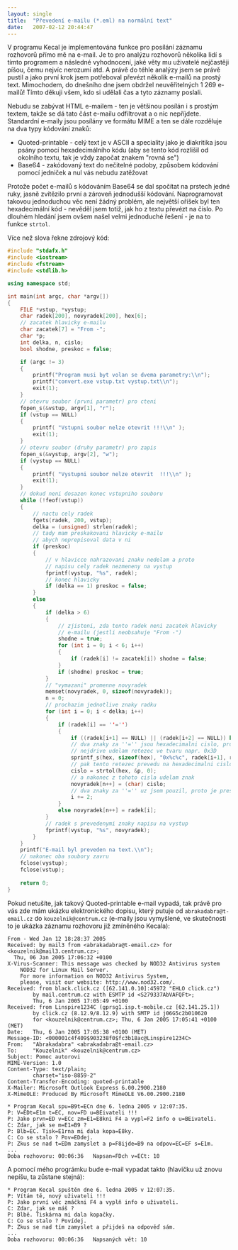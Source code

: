 ```yaml
---
layout: single
title:  "Převedení e-mailu (*.eml) na normální text"
date:   2007-02-12 20:44:47
---
```

V programu Kecal je implementována funkce pro posílání záznamu rozhovorů přímo
mě na e-mail. Je to pro analýzu rozhovorů několika lidí s tímto programem
a následné vyhodnocení, jaké věty mu uživatelé nejčastěji píšou, čemu nejvíc nerozumí
atd. A právě do téhle analýzy jsem se právě pustil a jako první krok jsem potřeboval
převézt několik e-mailů na prostý text. Mimochodem, do dnešního dne jsem obdržel
neuvěřitelných 1 269 e-mailů! Tímto děkuji všem, kdo si udělali čas a tyto záznamy
poslali.

Nebudu se zabývat HTML e-mailem - ten je většinou posílán i s prostým textem, takže
se dá tato část e-mailu odfiltrovat a o nic nepříjdete. Standardní e-maily jsou
posílány ve formátu MIME a ten se dále rozděluje na dva typy kódování znaků:
- Quoted-printable - celý text je v ASCII a speciality jako je diakritika jsou psány pomocí hexadecimálního kódu (aby se tento kód rozlišil od okolního textu, tak je vždy započat znakem "rovná se")
- Base64 - zakódovaný text do nečitelné podoby, způsobem kódování pomocí jedniček a nul vás nebudu zatěžovat

Protože počet e-mailů s kódováním Base64 se dal spočítat na prstech jedné ruky,
jasně zvítězilo první a zároveň jednodušší kódování. Naprogramovat takovou jednoduchou
věc není žádný problém, ale největší oříšek byl ten hexadecimální kód - nevěděl jsem
totiž, jak ho z textu převézt na číslo. Po dlouhém hledání jsem ovšem našel velmi
jednoduché řešení - je na to funkce `strtol`.   

Více než slova řekne zdrojový kód:

```cpp
#include "stdafx.h"
#include <iostream>
#include <fstream>
#include <stdlib.h>

using namespace std;

int main(int argc, char *argv[])
{
	FILE *vstup, *vystup;
	char radek[200], novyradek[200], hex[6];
	// zacatek hlavicky e-mailu
	char zacatek[7] = "From -";
	char *p;
	int delka, n, cislo;
	bool shodne, preskoc = false;

	if (argc != 3)
	{
		printf("Program musi byt volan se dvema parametry:\\n");
		printf("convert.exe vstup.txt vystup.txt\\n");
		exit(1);
	}
	// otevru soubor (prvni parametr) pro cteni
	fopen_s(&vstup, argv[1], "r");
	if (vstup == NULL)
	{
		printf( "Vstupni soubor nelze otevrit !!!\\n" );
		exit(1);
	}
	// otevru soubor (druhy parametr) pro zapis
	fopen_s(&vystup, argv[2], "w");
	if (vystup == NULL)
	{
		printf( "Vystupni soubor nelze otevrit  !!!\\n" );
		exit(1);
	}
	// dokud neni dosazen konec vstupniho souboru
	while (!feof(vstup))
	{
		// nactu cely radek
		fgets(radek, 200, vstup);
		delka = (unsigned) strlen(radek);
		// tady mam preskakovani hlavicky e-mailu
		// abych neprepisoval data v ni
		if (preskoc)
		{
			// v hlavicce nahrazovani znaku nedelam a proto
			// napisu cely radek nezmeneny na vystup
			fprintf(vystup, "%s", radek);
			// konec hlavicky
			if (delka == 1) preskoc = false;
		}
		else
		{
			if (delka > 6)
			{
				// zjisteni, zda tento radek neni zacatek hlavicky
				// e-mailu (jestli neobsahuje "From -")
				shodne = true;
				for (int i = 0; i < 6; i++)
				{
					if (radek[i] != zacatek[i]) shodne = false;
				}
				if (shodne) preskoc = true;
			}
			// "vymazani" promenne novyradek
			memset(novyradek, 0, sizeof(novyradek));
			n = 0;
			// prochazim jednotlive znaky radku
			for (int i = 0; i < delka; i++)
			{
				if (radek[i] == ''='')
				{
					if ((radek[i+1] == NULL) || (radek[i+2] == NULL)) break;
					// dva znaky za ''='' jsou hexadecimalni cislo, proto z toho
					// nejdrive udelam retezec ve tvaru napr. 0x3D
					sprintf_s(hex, sizeof(hex), "0x%c%c", radek[i+1], radek[i+2]);
					// pak tento retezec prevedu na hexadecimalni cislo (typu int)
					cislo = strtol(hex, &p, 0);
					// a nakonec z tohoto cisla udelam znak
					novyradek[n++] = (char) cislo;
					// dva znaky za ''='' uz jsem pouzil, proto je preskocim
					i += 2;
				}
				else novyradek[n++] = radek[i];
			}
			// radek s prevedenymi znaky napisu na vystup
			fprintf(vystup, "%s", novyradek);
		}
	}
	printf("E-mail byl preveden na text.\\n");
	// nakonec oba soubory zavru
	fclose(vystup);
	fclose(vstup);
	
	return 0;
}
```

Pokud netušíte, jak takový Quoted-printable e-mail vypadá, tak právě pro vás zde
mám ukázku elektronického dopisu, který putuje od `abrakadabra@t-email.cz` do
`kouzelnik@centrum.cz` (e-maily jsou vymyšlené, ve skutečnosti to je ukázka záznamu
rozhovoru již zmíněného Kecala):

```
From - Wed Jan 12 18:28:37 2005
Received: by mail3 from <abrakadabra@t-email.cz> for <kouzelnik@mail3.centrum.cz>;
  Thu, 06 Jan 2005 17:06:32 +0100                                          
X-Virus-Scanner: This message was checked by NOD32 Antivirus system
	NOD32 for Linux Mail Server.
	For more information on NOD32 Antivirus System,
	please, visit our website: http://www.nod32.com/.                         
Received: from black.click.cz ([62.141.0.10]:45972 "EHLO click.cz")
        by mail.centrum.cz with ESMTP id <S279337AbVAFQFt>;
        Thu, 6 Jan 2005 17:05:49 +0100
Received: from Linspire1234C (gprsg1.isp.t-mobile.cz [62.141.25.1])
        by click.cz (8.12.9/8.12.9) with SMTP id j06G5c2b010620
        for <kouzelnik@centrum.cz>; Thu, 6 Jan 2005 17:05:41 +0100 (MET)
Date:   Thu, 6 Jan 2005 17:05:38 +0100 (MET)
Message-ID: <000001c4f409$903238f0$fc3b18ac@Linspire1234C>
From:   "Abrakadabra" <abrakadabra@t-email.cz>
To:     "Kouzelnik" <kouzelnik@centrum.cz>
Subject: Pomoc autorovi
MIME-Version: 1.0
Content-Type: text/plain;
        charset="iso-8859-2"
Content-Transfer-Encoding: quoted-printable
X-Mailer: Microsoft Outlook Express 6.00.2900.2180
X-MimeOLE: Produced By Microsoft MimeOLE V6.00.2900.2180

* Program Kecal spu=B9t=ECn dne 6. ledna 2005 v 12:07:35.
P: V=EDt=E1m t=EC, nov=FD u=BEivateli !!!
P: Jako prvn=ED v=ECc zm=E1=E8kni F4 a vypl=F2 info o u=BEivateli.
C: Zdar, jak se m=E1=B9 ?
P: Blb=EC. Tisk=E1rna mi dala kopa=E8ky.
C: Co se stalo ? Pov=EDdej.
P: Zkus se nad t=EDm zamyslet a p=F8ijde=B9 na odpov=EC=EF s=E1m.
...
Doba rozhovoru: 00:06:36   Napsan=FDch v=ECt: 10
```

A pomocí mého prográmku bude e-mail vypadat takto (hlavičku už znovu nepíšu, ta
zůstane stejná):

```
* Program Kecal spuštěn dne 6. ledna 2005 v 12:07:35.
P: Vítám tě, nový uživateli !!!
P: Jako první věc zmáčkni F4 a vyplň info o uživateli.
C: Zdar, jak se máš ?
P: Blbě. Tiskárna mi dala kopačky.
C: Co se stalo ? Povídej.
P: Zkus se nad tím zamyslet a přijdeš na odpověď sám.
...
Doba rozhovoru: 00:06:36   Napsaných vět: 10
```
